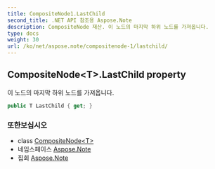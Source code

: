 ```yaml
---
title: CompositeNode1.LastChild
second_title: .NET API 참조용 Aspose.Note
description: CompositeNode 재산. 이 노드의 마지막 하위 노드를 가져옵니다.
type: docs
weight: 30
url: /ko/net/aspose.note/compositenode-1/lastchild/
---
```

## CompositeNode&lt;T&gt;.LastChild property

이 노드의 마지막 하위 노드를 가져옵니다.

```csharp
public T LastChild { get; }
```

### 또한보십시오

* class [CompositeNode&lt;T&gt;](../)
* 네임스페이스 [Aspose.Note](../../compositenode-1/)
* 집회 [Aspose.Note](../../../)


